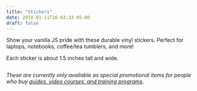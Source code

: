 ```yaml
---
title: "Stickers"
date: 2018-01-11T16:03:33-05:00
draft: false
---
```


Show your vanilla JS pride with these durable vinyl stickers. Perfect for laptops, notebooks, coffee/tea tumblers, and more!

Each sticker is about 1.5 inches tall and wide.


<div class="row">
	<div class="grid-fourth margin-bottom-small">
		<img alt="" src="/img/stickers/logo1.jpg">
	</div>
	<div class="grid-fourth margin-bottom-small">
		<img alt="" src="/img/stickers/academy.jpg">
	</div>
	<div class="grid-fourth margin-bottom-small">
		<img alt="" src="/img/stickers/lean-web.jpg">
	</div>
	<div class="grid-fourth margin-bottom-small">
		<img alt="" src="/img/stickers/vanillajs1.jpg">
	</div>
</div>

*These are currently only available as special promotional items for people who buy [guides, video courses, and training programs](/resources/).*